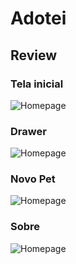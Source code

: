 # Adotei
## Review
### Tela inicial
![Homepage](https://raw.githubusercontent.com/JoshGodoyyy/Adotei/master/screenshots/Main.png)

### Drawer
![Homepage](https://raw.githubusercontent.com/JoshGodoyyy/Adotei/master/screenshots/Drawer.png)

### Novo Pet
![Homepage](https://raw.githubusercontent.com/JoshGodoyyy/Adotei/master/screenshots/New.png)

### Sobre
![Homepage](https://raw.githubusercontent.com/JoshGodoyyy/Adotei/master/screenshots/About.png)